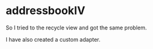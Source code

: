 # addressbookIV
So I tried to the recycle view and got the same problem.

I have also created a custom adapter.
